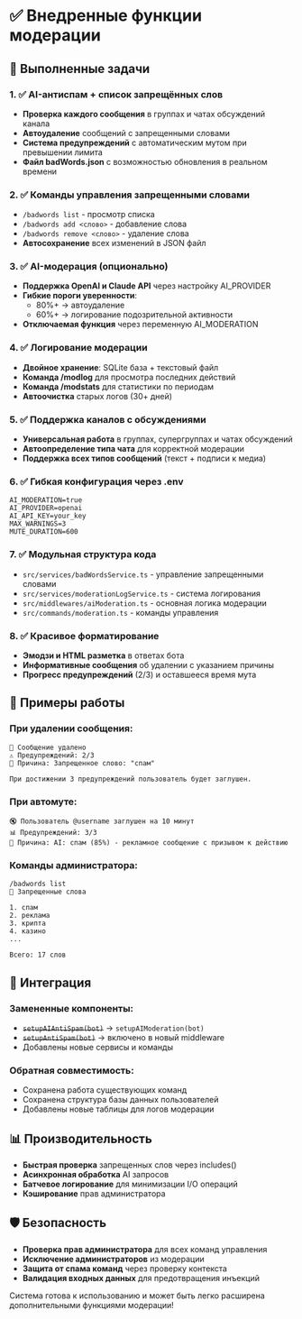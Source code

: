 # ✅ Внедренные функции модерации

## 🎯 Выполненные задачи

### 1. ✅ AI-антиспам + список запрещённых слов
- **Проверка каждого сообщения** в группах и чатах обсуждений канала
- **Автоудаление** сообщений с запрещенными словами
- **Система предупреждений** с автоматическим мутом при превышении лимита
- **Файл badWords.json** с возможностью обновления в реальном времени

### 2. ✅ Команды управления запрещенными словами
- `/badwords list` - просмотр списка
- `/badwords add <слово>` - добавление слова
- `/badwords remove <слово>` - удаление слова
- **Автосохранение** всех изменений в JSON файл

### 3. ✅ AI-модерация (опционально)
- **Поддержка OpenAI и Claude API** через настройку AI_PROVIDER
- **Гибкие пороги уверенности**: 
  - 80%+ → автоудаление
  - 60%+ → логирование подозрительной активности
- **Отключаемая функция** через переменную AI_MODERATION

### 4. ✅ Логирование модерации
- **Двойное хранение**: SQLite база + текстовый файл
- **Команда /modlog** для просмотра последних действий
- **Команда /modstats** для статистики по периодам
- **Автоочистка** старых логов (30+ дней)

### 5. ✅ Поддержка каналов с обсуждениями
- **Универсальная работа** в группах, супергруппах и чатах обсуждений
- **Автоопределение типа чата** для корректной модерации
- **Поддержка всех типов сообщений** (текст + подписи к медиа)

### 6. ✅ Гибкая конфигурация через .env
```env
AI_MODERATION=true
AI_PROVIDER=openai
AI_API_KEY=your_key
MAX_WARNINGS=3
MUTE_DURATION=600
```

### 7. ✅ Модульная структура кода
- `src/services/badWordsService.ts` - управление запрещенными словами
- `src/services/moderationLogService.ts` - система логирования
- `src/middlewares/aiModeration.ts` - основная логика модерации
- `src/commands/moderation.ts` - команды управления

### 8. ✅ Красивое форматирование
- **Эмодзи и HTML разметка** в ответах бота
- **Информативные сообщения** об удалении с указанием причины
- **Прогресс предупреждений** (2/3) и оставшееся время мута

## 🚀 Примеры работы

### При удалении сообщения:
```
🚫 Сообщение удалено
⚠️ Предупреждений: 2/3
📝 Причина: Запрещенное слово: "спам"

При достижении 3 предупреждений пользователь будет заглушен.
```

### При автомуте:
```
🔇 Пользователь @username заглушен на 10 минут
📊 Предупреждений: 3/3
🚫 Причина: AI: спам (85%) - рекламное сообщение с призывом к действию
```

### Команды администратора:
```
/badwords list
🚫 Запрещенные слова

1. спам
2. реклама
3. крипта
4. казино
...

Всего: 17 слов
```

## 🔧 Интеграция

### Замененные компоненты:
- ~~`setupAIAntiSpam(bot)`~~ → `setupAIModeration(bot)`
- ~~`setupAntiSpam(bot)`~~ → включено в новый middleware
- Добавлены новые сервисы и команды

### Обратная совместимость:
- Сохранена работа существующих команд
- Сохранена структура базы данных пользователей
- Добавлены новые таблицы для логов модерации

## 📊 Производительность

- **Быстрая проверка** запрещенных слов через includes()
- **Асинхронная обработка** AI запросов
- **Батчевое логирование** для минимизации I/O операций
- **Кэширование** прав администратора

## 🛡️ Безопасность

- **Проверка прав администратора** для всех команд управления
- **Исключение администраторов** из модерации
- **Защита от спама команд** через проверку контекста
- **Валидация входных данных** для предотвращения инъекций

Система готова к использованию и может быть легко расширена дополнительными функциями модерации! 